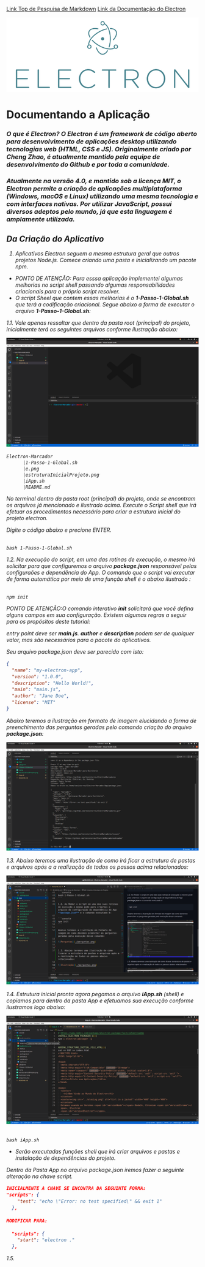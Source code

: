 [Link Top de Pesquisa de Markdown](https://www.markdownguide.org/basic-syntax/#headings)
[Link da Documentação do Electron](https://www.electronjs.org/pt/docs/latest/tutorial/quick-start)

![Logo](./e.png)

# Documentando a Aplicação

<p>
<i>
<h3>
O que é Electron? O Electron é um framework de código aberto para desenvolvimento de aplicações desktop utilizando tecnologias web (HTML, CSS e JS). Originalmente criado por Cheng Zhao, é atualmente mantido pela equipe de desenvolvimento do Github e por toda a comunidade.
</h3>
</i>
</p>

<p>
<i>
<h3>
 Atualmente na versão 4.0, e mantido sob a licença MIT, o Electron permite a criação de aplicações multiplataforma (Windows, macOS e Linux) utilizando uma mesma tecnologia e com interfaces nativas. Por utilizar JavaScript, possui diversos adeptos pelo mundo, já que esta linguagem é amplamente utilizada.
</h3>

## Da Criação do Aplicativo

1. Aplicativos Electron seguem a mesma estrutura geral que outros projetos Node.js. Comece criando uma pasta e inicializando um pacote npm.

- PONTO DE ATENÇÃO: Para esssa aplicação implementei algumas melhorias no script shell passando algumas responsabilidades criacionais para o próprio script resolver.
-  O script Sheel que contem essas melhorias é o **1-Passo-1-Global.sh** que terá a codificação criacional. Segue abaixo a forma de executar o arquivo **1-Passo-1-Global.sh**:

1.1. Vale apenas ressaltar que dentro da pasta root (principal) do projeto, inicialmente terá os seguintes arquivos conforme ilustração abaixo:

![Estrutura Inicial do Projeto](./estruturaInicialProjeto.png)

```console
Electron-Marcador
      |1-Passo-1-Global.sh
      |e.png
      |estruturaInicialProjeto.png
      |iApp.sh
      |README.md
```

No terminal dentro da pasta root (principal) do projeto, onde se encontram os arquivos já mencionado e ilustrado acima. Execute o Script shell que irá efetuar os procedimentos necessário para criar a estrutura inicial do projeto electron.

Digite o código abaixo e precione ENTER.


```console

bash 1-Passo-1-Global.sh

```

1.2. Na execução do script, em uma das rotinas de execução, o mesmo irá solicitar para que configuremos o arquivo **package.json** responsável pelas configuraões e dependência do App. O comando que o script vai executar de forma automática por meio de uma função shell é o abaixo ilustrado :

```console

npm init

```

PONTO DE ATENÇÃO:O comando interativo **init** solicitará que você defina alguns campos em sua configuração. Existem algumas regras a seguir para os propósitos deste tutorial:

entry point deve ser **main.js**.
**author** e **description** podem ser de qualquer valor, mas são necessários para o pacote do aplicativos.   

Seu arquivo package.json deve ser parecido com isto:

```json
{
  "name": "my-electron-app",
  "version": "1.0.0",
  "description": "Hello World!",
  "main": "main.js",
  "author": "Jane Doe",
  "license": "MIT"
}

```

Abaixo teremos a ilustração em formato de imagem elucidando a forma de preenchimento das perguntas geradas pelo comando criação do arquivo **package.json**:

![Perguntas](./perguntas.png)


1.3. Abaixo teremos uma ilustração de como irá ficar a estrutura de pastas e arquivos após a a realização de todos os passos acima relacionados:

![Ilustração](./ilustracao1.png)


1.4. Estrutura inicial pronta agora pegamos o arquivo **iApp.sh** (shell) e copiamos para dentro da pasta App e efetuamos sua execução conforme ilustramos logo abaixo:

![Ilustração](./ilustracao2.png)

```console

bash iApp.sh

```
- Serão executadas funções shell que irá criar arquivos e pastas e instalação de dependências do projeto. 

Dentro da Pasta App no arquivo package.json iremos fazer a seguinte alteração na chave script.

```json
INICIALMENTE A CHAVE SE ENCONTRA DA SEGUINTE FORMA:
"scripts": {
    "test": "echo \"Error: no test specified\" && exit 1"
  },

MODIFICAR PARA:

  "scripts": {
    "start": "electron ."
  },

```

1.5. 
